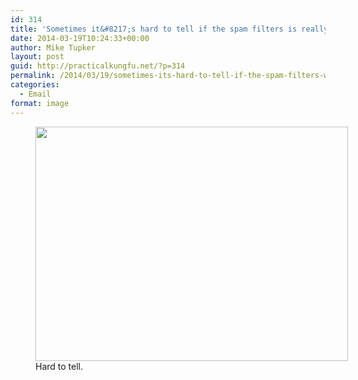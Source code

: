 ```yaml
---
id: 314
title: 'Sometimes it&#8217;s hard to tell if the spam filters is really working :)'
date: 2014-03-19T10:24:33+00:00
author: Mike Tupker
layout: post
guid: http://practicalkungfu.net/?p=314
permalink: /2014/03/19/sometimes-its-hard-to-tell-if-the-spam-filters-work-really-working/
categories:
  - Email
format: image
---
```

<figure style="width: 500px" class="wp-caption alignnone"><img src="http://i.imgur.com/GvlLGvb.jpg" alt="" width="500" height="375" /><figcaption class="wp-caption-text">Hard to tell.</figcaption></figure>